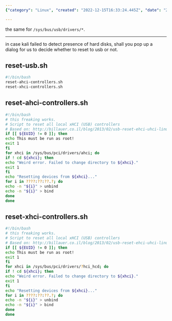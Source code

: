 ```yaml
---
{"category": "Linux", "created": "2022-12-15T16:33:24.445Z", "date": "2022-12-15 16:33:24", "description": "The reset-usb.sh script is a solution to hard disk detection issues in Linux, specifically addressing USB controller problems. It works by utilizing sub-scripts and a for loop to unbind and rebind the controllers, with suggested enhancements for Kali Linux.", "modified": "2023-08-13T08:30:10.223Z", "tags": ["linux", "hard disk detection", "reset-usb.sh script", "USB controllers", "Kali Linux", "improvements", "sub-scripts"], "title": "reset usb"}

---
```


the same for `/sys/bus/usb/drivers/*`.

----

in case kali failed to detect presence of hard disks, shall you pop up a dialog for us to decide whether to reset to usb or not.

## reset-usb.sh
```bash
#!/bin/bash
reset-ahci-controllers.sh
reset-xhci-controllers.sh

```

## reset-ahci-controllers.sh
```bash
#!/bin/bash
# this freaking works.
# Script to reset all local xHCI (USB) controllers
# Based on: http://billauer.co.il/blog/2013/02/usb-reset-ehci-uhci-linux/
if [[ ${EUID} != 0 ]]; then
echo This must be run as root!
exit 1
fi
for xhci in /sys/bus/pci/drivers/ahci; do
if ! cd ${xhci}; then
echo "Weird error. Failed to change directory to ${xhci}."
exit 1
fi
echo "Resetting devices from ${xhci}..."
for i in ????:??:??.?; do
echo -n "${i}" > unbind
echo -n "${i}" > bind
done
done

```

## reset-xhci-controllers.sh
```bash
#!/bin/bash
# this freaking works.
# Script to reset all local xHCI (USB) controllers
# Based on: http://billauer.co.il/blog/2013/02/usb-reset-ehci-uhci-linux/
if [[ ${EUID} != 0 ]]; then
echo This must be run as root!
exit 1
fi
for xhci in /sys/bus/pci/drivers/?hci_hcd; do
if ! cd ${xhci}; then
echo "Weird error. Failed to change directory to ${xhci}."
exit 1
fi
echo "Resetting devices from ${xhci}..."
for i in ????:??:??.?; do
echo -n "${i}" > unbind
echo -n "${i}" > bind
done
done

```
